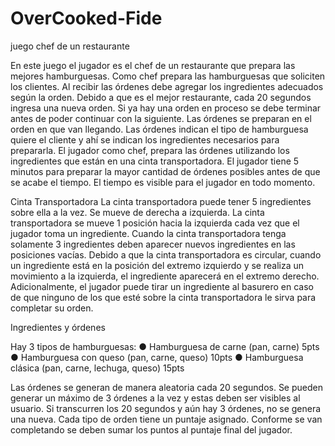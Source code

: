 # OverCooked-Fide
 juego chef de un restaurante

En este juego el jugador es el chef de un restaurante que prepara las mejores hamburguesas.
Como chef prepara las hamburguesas que soliciten los clientes. Al recibir las órdenes debe
agregar los ingredientes adecuados según la orden. Debido a que es el mejor restaurante, cada
20 segundos ingresa una nueva orden. Si ya hay una orden en proceso se debe terminar antes
de poder continuar con la siguiente. Las órdenes se preparan en el orden en que van llegando.
Las órdenes indican el tipo de hamburguesa quiere el cliente y ahí se indican los ingredientes
necesarios para prepararla. El jugador como chef, prepara las órdenes utilizando los ingredientes
que están en una cinta transportadora.
El jugador tiene 5 minutos para preparar la mayor cantidad de órdenes posibles antes de que se
acabe el tiempo. El tiempo es visible para el jugador en todo momento.


Cinta Transportadora
La cinta transportadora puede tener 5 ingredientes sobre ella a la vez. Se mueve de derecha a
izquierda. La cinta transportadora se mueve 1 posición hacia la izquierda cada vez que el jugador
toma un ingrediente. Cuando la cinta transportadora tenga solamente 3 ingredientes deben
aparecer nuevos ingredientes en las posiciones vacías.
Debido a que la cinta transportadora es circular, cuando un ingrediente está en la posición del
extremo izquierdo y se realiza un movimiento a la izquierda, el ingrediente aparecerá en el
extremo derecho.
Adicionalmente, el jugador puede tirar un ingrediente al basurero en caso de que ninguno de los
que esté sobre la cinta transportadora le sirva para completar su orden.

Ingredientes y órdenes

Hay 3 tipos de hamburguesas:
● Hamburguesa de carne (pan, carne) 5pts
● Hamburguesa con queso (pan, carne, queso) 10pts
● Hamburguesa clásica (pan, carne, lechuga, queso) 15pts

Las órdenes se generan de manera aleatoria cada 20 segundos. Se pueden generar un
máximo de 3 órdenes a la vez y estas deben ser visibles al usuario. Si transcurren los 20
segundos y aún hay 3 órdenes, no se genera una nueva.
Cada tipo de orden tiene un puntaje asignado. Conforme se van completando se deben
sumar los puntos al puntaje final del jugador.
